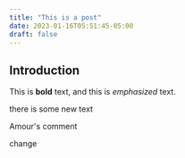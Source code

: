 ```yaml
---
title: "This is a post"
date: 2023-01-16T05:51:45-05:00
draft: false
---
```


## Introduction

This is **bold** text, and this is *emphasized* text.

there is some new text

Amour's comment 

change
